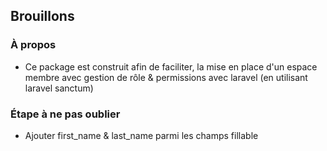 ## Brouillons

### À propos 
- Ce package est construit afin de faciliter, la mise en place d'un espace membre avec gestion de rôle & permissions avec laravel (en utilisant laravel sanctum)

### Étape à ne pas oublier
- Ajouter first_name & last_name parmi les champs fillable
